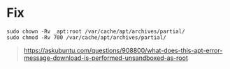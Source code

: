 # Fix
```
sudo chown -Rv _apt:root /var/cache/apt/archives/partial/
sudo chmod -Rv 700 /var/cache/apt/archives/partial/
```

> https://askubuntu.com/questions/908800/what-does-this-apt-error-message-download-is-performed-unsandboxed-as-root
